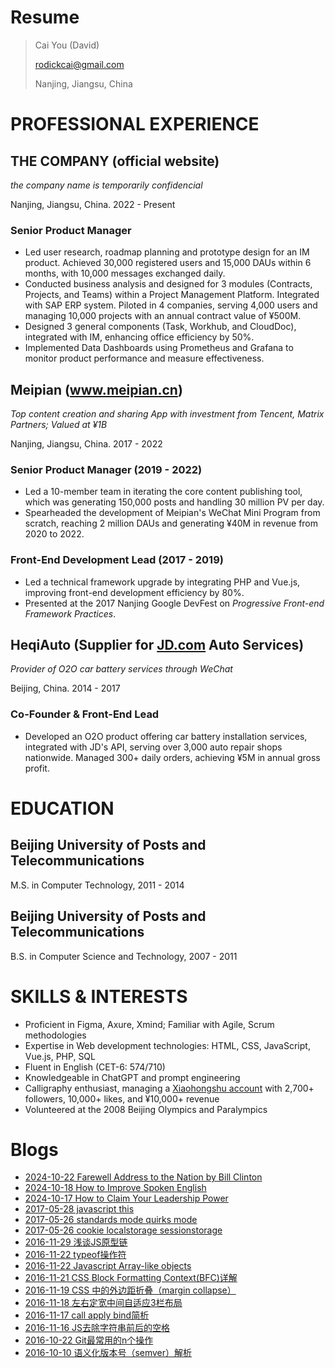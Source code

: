 
# Resume


> Cai You (David)
> 
> <a href="mailto:rodickcai@gmail.com">rodickcai@gmail.com</a>
>
>Nanjing, Jiangsu, China

# PROFESSIONAL EXPERIENCE

## THE COMPANY (official website)

*the company name is temporarily confidencial*

Nanjing, Jiangsu, China. 2022 - Present

### Senior Product Manager

- Led user research, roadmap planning and prototype design for an IM product. Achieved 30,000 registered users and 15,000 DAUs within 6 months, with 10,000 messages exchanged daily.
- Conducted business analysis and designed for 3 modules (Contracts, Projects, and Teams) within a Project Management Platform. Integrated with SAP ERP system. Piloted in 4 companies, serving 4,000 users and managing 10,000 projects with an annual contract value of ¥500M.
- Designed 3 general components (Task, Workhub, and CloudDoc), integrated with IM, enhancing office efficiency by 50%.
- Implemented Data Dashboards using Prometheus and Grafana to monitor product performance and measure effectiveness.
  
## Meipian (<a href="https://www.meipian.cn">www.meipian.cn</a>)
            
*Top content creation and sharing App with investment from Tencent, Matrix Partners; Valued at ¥1B*
        
Nanjing, Jiangsu, China. 2017 - 2022
    
### Senior Product Manager (2019 - 2022)

- Led a 10-member team in iterating the core content publishing tool, which was generating 150,000 posts and handling 30 million PV per day.
- Spearheaded the development of Meipian's WeChat Mini Program from scratch, reaching 2 million DAUs and generating ¥40M in revenue from 2020 to 2022.
    
### Front-End Development Lead (2017 - 2019)

- Led a technical framework upgrade by integrating PHP and Vue.js, improving front-end development efficiency by 80%.
- Presented at the 2017 Nanjing Google DevFest on *Progressive Front-end Framework Practices*.
  
## HeqiAuto (Supplier for <a href="https://jd.com">JD.com</a> Auto Services)

*Provider of O2O car battery services through WeChat*

Beijing, China. 2014 - 2017
    
### Co-Founder & Front-End Lead
    
- Developed an O2O product offering car battery installation services, integrated with JD's API, serving over 3,000 auto repair shops nationwide. Managed 300+ daily orders, achieving ¥5M in annual gross profit.
    
# EDUCATION

## Beijing University of Posts and Telecommunications

M.S. in Computer Technology, 2011 - 2014
   
## Beijing University of Posts and Telecommunications

B.S. in Computer Science and Technology, 2007 - 2011
    
# SKILLS & INTERESTS

- Proficient in Figma, Axure, Xmind; Familiar with Agile, Scrum methodologies
- Expertise in Web development technologies: HTML, CSS, JavaScript, Vue.js, PHP, SQL
- Fluent in English (CET-6: 574/710)
- Knowledgeable in ChatGPT and prompt engineering
- Calligraphy enthusiast, managing a <a href="https://www.xiaohongshu.com/user/profile/5bef84825fd37d0001733d58">Xiaohongshu account</a> with 2,700+ followers, 10,000+ likes, and ¥10,000+ revenue
- Volunteered at the 2008 Beijing Olympics and Paralympics

# Blogs

- [2024-10-22 Farewell Address to the Nation by Bill Clinton](./blogs/2024-10-22-farewell-address-to-the-nation-by-bill-clinton.md)
- [2024-10-18 How to Improve Spoken English](./blogs/2024-10-18-how-to-improve-spoken-english.md)
- [2024-10-17 How to Claim Your Leadership Power](./blogs/2024-10-17-how-to-claim-your-leadership-power.md)
- [2017-05-28 javascript this](./blogs/2017-05-28-javascript-this.md)
- [2017-05-26 standards mode quirks mode](./blogs/2017-05-26-standards-mode-quirks-mode.md)
- [2017-05-26 cookie localstorage sessionstorage](./blogs/2017-05-26-cookie-localstorage-sessionstorage.md)
- [2016-11-29 浅谈JS原型链](./blogs/2016-11-29-prototype.md)
- [2016-11-22 typeof操作符](./blogs/2016-11-22-typeof.md)
- [2016-11-22 Javascript Array-like objects](./blogs/2016-11-22-array-like-objects.md)
- [2016-11-21 CSS Block Formatting Context(BFC)详解](./blogs/2016-11-21-bfc.md)
- [2016-11-19 CSS 中的外边距折叠（margin collapse）](./blogs/2016-11-19-margin-collapse.md)
- [2016-11-18 左右定宽中间自适应3栏布局](./blogs/2016-11-18-3-col-layout.md)
- [2016-11-17 call apply bind简析](./blogs/2016-11-17-call-apply-bind.md)
- [2016-11-16 JS去除字符串前后的空格](./blogs/2016-11-16-string-trim.md)
- [2016-10-22 Git最常用的n个操作](./blogs/2016-10-22-git-n-operations.md)
- [2016-10-10 语义化版本号（semver）解析](./blogs/2016-10-10-semver.md)
<!-- - [2016-05-16 nice to meet you (离开)](./blogs/2016-05-16-nice-to-meet-you.md)
- [2016-05-12 5月歌词（谎言）](./blogs/2016-05-12-lyrics-may.md)
- [2016-04-15 pardon（包容）](./blogs/2016-04-15-pardon.md)
- [2016-04-14 Wish you were here](./blogs/2016-04-14-wish-you-were-here.md)
- [2016-04-14 生活啊](./blogs/2016-04-14-lifea.md)
- [2016-04-14 Comfortably numb](./blogs/2016-04-14-comfortably-numb.md) -->